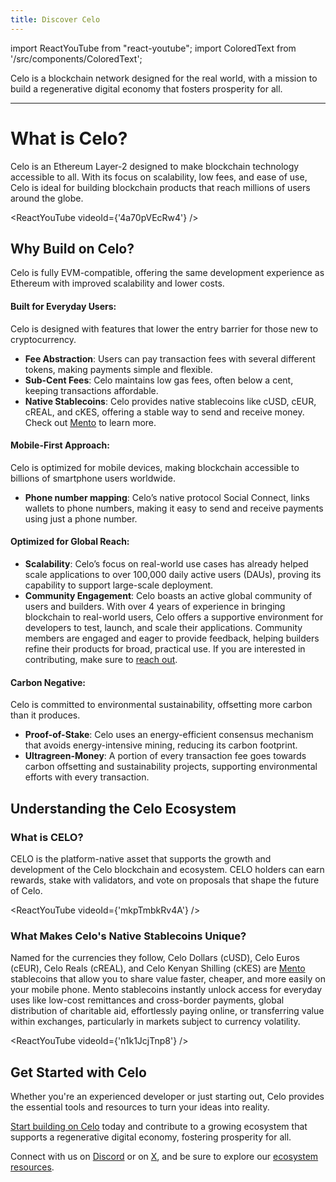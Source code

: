 ```yaml
---
title: Discover Celo
---
```


import ReactYouTube from "react-youtube";
import ColoredText from '/src/components/ColoredText';

Celo is a blockchain network designed for the real world, with a mission to build a regenerative digital economy that fosters prosperity for all.

---

# What is Celo?

Celo is an Ethereum Layer-2 designed to make blockchain technology accessible to all. With its focus on scalability, low fees, and ease of use, Celo is ideal for building blockchain products that reach millions of users around the globe.

<ReactYouTube videoId={'4a70pVEcRw4'} />


## Why Build on Celo?

Celo is fully EVM-compatible, offering the same development experience as Ethereum with improved scalability and lower costs.

#### Built for Everyday Users:

Celo is designed with features that lower the entry barrier for those new to cryptocurrency.

- **Fee Abstraction**: Users can pay transaction fees with several different tokens, making payments simple and flexible.
- **Sub-Cent Fees**: Celo maintains low gas fees, often below a cent, keeping transactions affordable.
- **Native Stablecoins**: Celo provides native stablecoins like cUSD, cEUR, cREAL, and cKES, offering a stable way to send and receive money. Check out [Mento](https://www.mento.org/) to learn more.


#### Mobile-First Approach:

Celo is optimized for mobile devices, making blockchain accessible to billions of smartphone users worldwide.

- **Phone number mapping**: Celo’s native protocol Social Connect, links wallets to phone numbers, making it easy to send and receive payments using just a phone number.

#### Optimized for Global Reach:

- **Scalability**: Celo’s focus on real-world use cases has already helped scale applications to over 100,000 daily active users (DAUs), proving its capability to support large-scale deployment.
- **Community Engagement**: Celo boasts an active global community of users and builders. With over 4 years of experience in bringing blockchain to real-world users, Celo offers a supportive environment for developers to test, launch, and scale their applications. Community members are engaged and eager to provide feedback, helping builders refine their products for broad, practical use. If you are interested in contributing, make sure to [reach out](/general/ecosystem/overview).

#### Carbon Negative:

Celo is committed to environmental sustainability, offsetting more carbon than it produces.

- **Proof-of-Stake**: Celo uses an energy-efficient consensus mechanism that avoids energy-intensive mining, reducing its carbon footprint.
- **Ultragreen-Money**: A portion of every transaction fee goes towards carbon offsetting and sustainability projects, supporting environmental efforts with every transaction.

## Understanding the Celo Ecosystem

### What is CELO?

CELO is the platform-native asset that supports the growth and development of the Celo blockchain and ecosystem. CELO holders can earn rewards, stake with validators, and vote on proposals that shape the future of Celo.

<ReactYouTube videoId={'mkpTmbkRv4A'} />

### What Makes Celo's Native Stablecoins Unique?

Named for the currencies they follow, Celo Dollars (cUSD), Celo Euros (cEUR), Celo Reals (cREAL), and Celo Kenyan Shilling (cKES) are <ColoredText>[Mento](https://www.mento.org/)</ColoredText> stablecoins that allow you to share value faster, cheaper, and more easily on your mobile phone. Mento stablecoins instantly unlock access for everyday uses like low-cost remittances and cross-border payments, global distribution of charitable aid, effortlessly paying online, or transferring value within exchanges, particularly in markets subject to currency volatility.

<ReactYouTube videoId={'n1k1JcjTnp8'} />

## Get Started with Celo

Whether you're an experienced developer or just starting out, Celo provides the essential tools and resources to turn your ideas into reality.

<ColoredText>[Start building on Celo](/developer)</ColoredText> today and contribute to a growing ecosystem that supports a regenerative digital economy, fostering prosperity for all.

Connect with us on <ColoredText>[Discord](https://discord.com/invite/celo)</ColoredText> or on <ColoredText>[X](https://x.com/celo)</ColoredText>, and be sure to explore our <ColoredText>[ecosystem resources](/general/ecosystem/overview)</ColoredText>.


<!-- ---
title: What is Celo?
description: Celo's mission is to build a financial system that creates the conditions for prosperity—for everyone.
---

import YouTube from '@site/src/components/YouTube';
import PageRef from '@site/src/components/PageRef';

Celo's mission is to build a financial system that creates the conditions for prosperity—for everyone.

---

## Cryptocurrency for a beautiful planet

Celo is an Ethereum Layer-2 and mobile-first blockchain network built for the real world and designed for fast, low-cost payments worldwide. Here are few of the key features of Celo:

- [Layer-1 to an Ethereum Layer-2 protocol](https://blog.celo.org/celobrate-cel2-4-years-of-mainnet-on-earth-day-861ffe557cdb)
- [Proof-of-stake](https://medium.com/celoorg/celos-proof-of-stake-mechanism-31061fbebea)
- [Carbon negative](https://medium.com/celoorg/cryptocurrency-for-a-beautiful-planet-e47299dfb1c3)
- [Mobile-first identity](protocol/identity/odis)
- [Localized stablecoins (cUSD, cEUR, cREAL, cKES)](https://medium.com/celoorg/celo-launches-the-creal-stablecoin-11da0d560c1c)
- [Gas payable in multiple currencies](protocol/transaction/erc20-transaction-fees)

## What is the Celo Platform?

Celo makes sending payments as easy as sending a text, to anyone with an internet connection, anywhere in the world. Celo maps phone numbers to wallet addresses using a novel decentralized address-based identity layer. Mobile participants can earn rewards for securing and maintaining the system.

<YouTube videoId="4a70pVEcRw4"/>

## What is CELO?

CELO is the platform-native asset that supports the growth and development of the Celo blockchain and ecosystem. CELO holders can earn rewards, stake with validators, and vote on proposals that shape the future of Celo.

<YouTube videoId="mkpTmbkRv4A"/>

## What can Celo Dollars do?

Named for the currencies they follow, Celo Dollars (cUSD), Celo Euros (cEUR) and Celo Reals (cREAL) are Mento stablecoins that allow you to share value faster, cheaper, and more easily on your mobile phone. Mento stablecoins instantly unlock access for everyday uses like low-cost remittances and cross-border payments, global distribution of charitable aid, effortlessly paying online, or transferring value within exchanges, particularly in markets subject to currency volatility.

<YouTube videoId="n1k1JcjTnp8"/>

:::tip Learn more 📚

Read [Celo: Building a Regenerative Economy](https://www.notboring.co/p/celo-building-a-regenerative-economy?s=r), [Celo Spotlight](https://medium.com/celodevelopers/celo-spotlight-build-a-financial-system-that-creates-the-conditions-for-prosperity-for-everyone-7b1830efc254), and the [Celo 2021 Annual Report](https://medium.com/celoorg/the-celo-foundation-annual-report-2021-celebrates-growth-impact-and-transparency-a9e47748700d) for an in-depth look at Celo and how it's creating the conditions of prosperity for everyone.

::: -->
